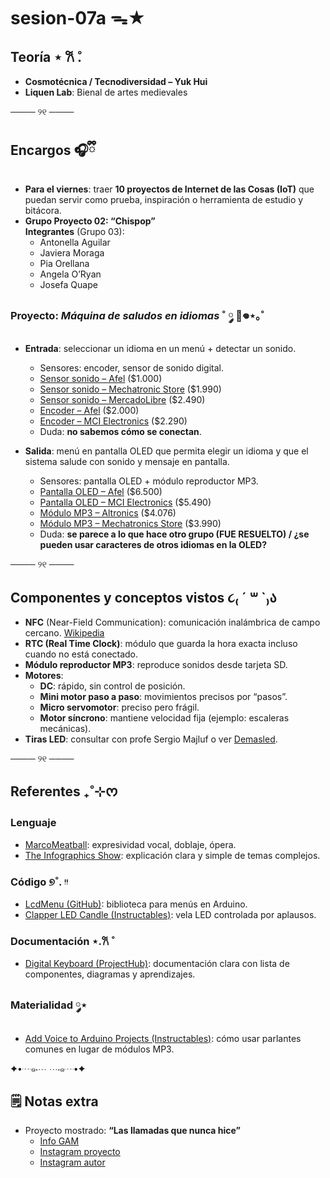 # sesion-07a ᯓ★

## Teoría ⋆ 𐙚 ̊.
+ **Cosmotécnica / Tecnodiversidad – Yuk Hui**
+ **Liquen Lab**: Bienal de artes medievales  

──── ୨୧ ────

## Encargos 🎧ྀི
+ **Para el viernes**: traer **10 proyectos de Internet de las Cosas (IoT)** que puedan servir como prueba, inspiración o herramienta de estudio y bitácora.  
+ **Grupo Proyecto 02: “Chispop”**  
  **Integrantes** (Grupo 03):  
  + Antonella Aguilar  
  + Javiera Moraga  
  + Pia Orellana  
  + Angela O’Ryan  
  + Josefa Quape  

### Proyecto: *Máquina de saludos en idiomas* ˚ ༘ 🦕𖦹⋆｡˚ 
+ **Entrada**: seleccionar un idioma en un menú + detectar un sonido.  
  + Sensores: encoder, sensor de sonido digital.  
  + [Sensor sonido – Afel](https://afel.cl/products/sensor-sonido-digital) ($1.000)  
  + [Sensor sonido – Mechatronic Store](https://www.mechatronicstore.cl/sensor-de-sonido-digital-ajustable-hc-20/) ($1.990)  
  + [Sensor sonido – MercadoLibre](https://articulo.mercadolibre.cl/MLC-437895383-sensor-sonido-microfono-analogo-digital-ky-037-mic-max--_JM) ($2.490)  
  + [Encoder – Afel](https://afel.cl/products/encoder-rotatorio-ky-040-360-grados) ($2.000)  
  + [Encoder – MCI Electronics](https://mcielectronics.cl/shop/product/modulo-encoder-rotatorio-con-pulsador) ($2.290)  
  + Duda: **no sabemos cómo se conectan**.  

+ **Salida**: menú en pantalla OLED que permita elegir un idioma y que el sistema salude con sonido y mensaje en pantalla.  
  + Sensores: pantalla OLED + módulo reproductor MP3.  
  + [Pantalla OLED – Afel](https://afel.cl/products/pantalla-lcd-oled-1-3-128x64-caracteres-azules) ($6.500)  
  + [Pantalla OLED – MCI Electronics](https://mcielectronics.cl/shop/product/display-oled-de-128-x-64-pixeles-controlable-por-i2c-29546/) ($5.490)  
  + [Módulo MP3 – Altronics](https://altronics.cl/reproductor-mp3-dfplayer-mini) ($4.076)  
  + [Módulo MP3 – Mechatronics Store](https://www.mechatronicstore.cl/reproductor-mp3-wav-yx5300-micro-sd) ($3.990)  
  + Duda: **se parece a lo que hace otro grupo (FUE RESUELTO) / ¿se pueden usar caracteres de otros idiomas en la OLED?**  

──── ୨୧ ────

## Componentes y conceptos vistos ૮₍ ´ ꒳ `₎ა
+ **NFC** (Near-Field Communication): comunicación inalámbrica de campo cercano. [Wikipedia](https://es.wikipedia.org/wiki/Comunicación_de_campo_cercano)  
+ **RTC (Real Time Clock)**: módulo que guarda la hora exacta incluso cuando no está conectado.  
+ **Módulo reproductor MP3**: reproduce sonidos desde tarjeta SD.  
+ **Motores**:  
  + **DC**: rápido, sin control de posición.  
  + **Mini motor paso a paso**: movimientos precisos por “pasos”.  
  + **Micro servomotor**: preciso pero frágil.  
  + **Motor síncrono**: mantiene velocidad fija (ejemplo: escaleras mecánicas).  
+ **Tiras LED**: consultar con profe Sergio Majluf o ver [Demasled](https://demasled.cl/).  

──── ୨୧ ────

## Referentes ₊˚⊹ᰔ

### Lenguaje

+ [MarcoMeatball](https://www.youtube.com/@MarcoMeatball): expresividad vocal, doblaje, ópera.  
+ [The Infographics Show](https://www.youtube.com/@TheInfographicsShow): explicación clara y simple de temas complejos.  

### Código ୭˚. ᵎᵎ 
+ [LcdMenu (GitHub)](https://github.com/forntoh/LcdMenu): biblioteca para menús en Arduino.  
+ [Clapper LED Candle (Instructables)](https://www.instructables.com/Clapper-LED-Candle): vela LED controlada por aplausos.  

### Documentación ⋆.𐙚 ̊
+ [Digital Keyboard (ProjectHub)](https://projecthub.arduino.cc/rexhepmustafovski/build-a-simple-digital-keyboard-that-plays-real-notes-using-arduino-373f0e): documentación clara con lista de componentes, diagramas y aprendizajes.  

### Materialidad ༘⋆
+ [Add Voice to Arduino Projects (Instructables)](https://www.instructables.com/Add-Voice-to-Your-Arduino-Projects-Without-Using-A): cómo usar parlantes comunes en lugar de módulos MP3.  

✦•┈๑⋅⋯ ⋯⋅๑┈•✦

## 🗒️ Notas extra
+ Proyecto mostrado: **“Las llamadas que nunca hice”**  
  + [Info GAM](https://gam.cl/actividades/las-llamadas-que-nunca-hice-voyager/)  
  + [Instagram proyecto](https://www.instagram.com/lasllamadasquenuncahice/)  
  + [Instagram autor](https://www.instagram.com/juanjoacuna/)  
